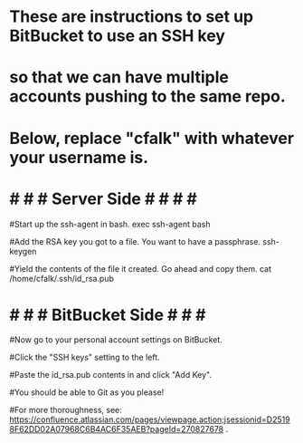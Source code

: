 #  These are instructions to set up BitBucket to use an SSH key
#  so that we can have multiple accounts pushing to the same repo.
#  Below, replace "cfalk" with whatever your username is.

# # # # Server Side # # # # #
#Start up the ssh-agent in bash.
exec ssh-agent bash

#Add the RSA key you got to a file. You want to have a passphrase.
ssh-keygen

#Yield the contents of the file it created. Go ahead and copy them.
cat /home/cfalk/.ssh/id_rsa.pub


# # # # BitBucket Side # # # #
#Now go to your personal account settings on BitBucket.

#Click the "SSH keys" setting to the left.

#Paste the id_rsa.pub contents in and click "Add Key".

#You should be able to Git as you please!


#For more thoroughness, see: https://confluence.atlassian.com/pages/viewpage.action;jsessionid=D25198F62DD02A07968C6B4AC6F35AEB?pageId=270827678 .

